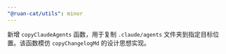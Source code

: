 ```yaml
---
"@ruan-cat/utils": minor
---
```


新增 `copyClaudeAgents` 函数，用于复制 `.claude/agents` 文件夹到指定目标位置。该函数模仿 `copyChangelogMd` 的设计思想实现。
